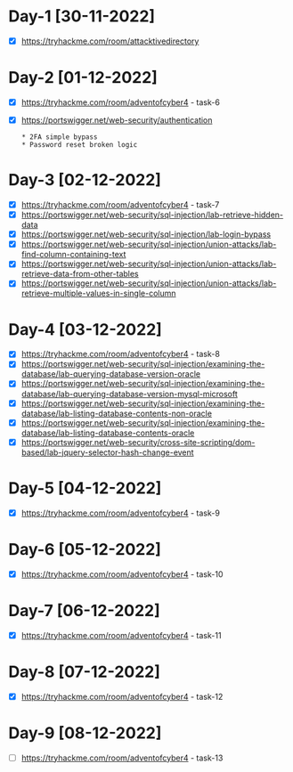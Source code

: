 # Day-1 [30-11-2022]

- [x] https://tryhackme.com/room/attacktivedirectory 

# Day-2 [01-12-2022]

- [x]  https://tryhackme.com/room/adventofcyber4 - task-6
- [x]  https://portswigger.net/web-security/authentication

       * 2FA simple bypass
       * Password reset broken logic

# Day-3 [02-12-2022]

- [x]  https://tryhackme.com/room/adventofcyber4 - task-7
- [x]  https://portswigger.net/web-security/sql-injection/lab-retrieve-hidden-data
- [x]  https://portswigger.net/web-security/sql-injection/lab-login-bypass
- [x]  https://portswigger.net/web-security/sql-injection/union-attacks/lab-find-column-containing-text
- [x]  https://portswigger.net/web-security/sql-injection/union-attacks/lab-retrieve-data-from-other-tables
- [x]  https://portswigger.net/web-security/sql-injection/union-attacks/lab-retrieve-multiple-values-in-single-column

# Day-4 [03-12-2022]

- [x]  https://tryhackme.com/room/adventofcyber4 - task-8
- [x]  https://portswigger.net/web-security/sql-injection/examining-the-database/lab-querying-database-version-oracle
- [x]  https://portswigger.net/web-security/sql-injection/examining-the-database/lab-querying-database-version-mysql-microsoft
- [x]  https://portswigger.net/web-security/sql-injection/examining-the-database/lab-listing-database-contents-non-oracle
- [x]  https://portswigger.net/web-security/sql-injection/examining-the-database/lab-listing-database-contents-oracle
- [x]  https://portswigger.net/web-security/cross-site-scripting/dom-based/lab-jquery-selector-hash-change-event

# Day-5 [04-12-2022]

- [x]  https://tryhackme.com/room/adventofcyber4 - task-9

# Day-6 [05-12-2022]

- [x]  https://tryhackme.com/room/adventofcyber4 - task-10

# Day-7 [06-12-2022]

- [x]  https://tryhackme.com/room/adventofcyber4 - task-11

# Day-8 [07-12-2022]

- [x]  https://tryhackme.com/room/adventofcyber4 - task-12

# Day-9 [08-12-2022]

- [ ]  https://tryhackme.com/room/adventofcyber4 - task-13
